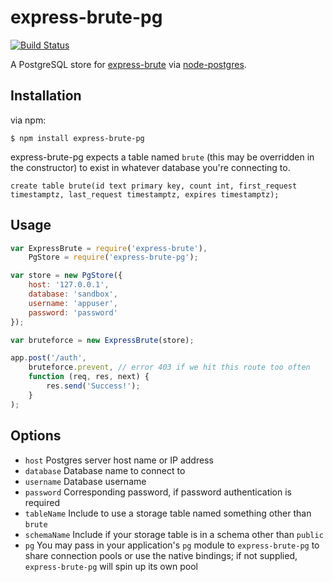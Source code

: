 express-brute-pg
===================

[![Build Status](https://travis-ci.org/dmfay/express-brute-pg.svg?branch=master)](https://travis-ci.org/dmfay/express-brute-pg)

A PostgreSQL store for [express-brute](https://github.com/AdamPflug/express-brute) via [node-postgres](https://github.com/brianc/node-postgres).

Installation
------------
via npm:

    $ npm install express-brute-pg

express-brute-pg expects a table named `brute` (this may be overridden in the constructor) to exist in whatever database you're connecting to.

    create table brute(id text primary key, count int, first_request timestamptz, last_request timestamptz, expires timestamptz);

Usage
-----
``` js
var ExpressBrute = require('express-brute'),
	PgStore = require('express-brute-pg');

var store = new PgStore({
	host: '127.0.0.1',
	database: 'sandbox',
	username: 'appuser',
	password: 'password'
});

var bruteforce = new ExpressBrute(store);

app.post('/auth',
	bruteforce.prevent, // error 403 if we hit this route too often
	function (req, res, next) {
		res.send('Success!');
	}
);
```

Options
-------
- `host`         Postgres server host name or IP address
- `database`     Database name to connect to
- `username`     Database username
- `password`     Corresponding password, if password authentication is required
- `tableName`    Include to use a storage table named something other than `brute`
- `schemaName`   Include if your storage table is in a schema other than `public`
- `pg`           You may pass in your application's `pg` module to `express-brute-pg` to share connection pools or use the native bindings; if not supplied, `express-brute-pg` will spin up its own pool
